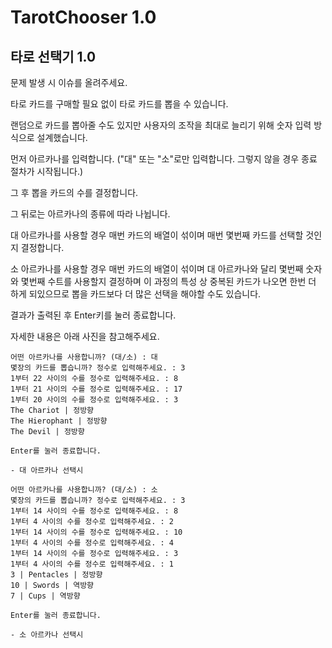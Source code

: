 # TarotChooser 1.0

## 타로 선택기 1.0

문제 발생 시 이슈를 올려주세요.

타로 카드를 구매할 필요 없이 타로 카드를 뽑을 수 있습니다.

랜덤으로 카드를 뽑아줄 수도 있지만 사용자의 조작을 최대로 늘리기 위해 숫자 입력 방식으로 설계했습니다.

먼저 아르카나를 입력합니다. ("대" 또는 "소"로만 입력합니다. 그렇지 않을 경우 종료 절차가 시작됩니다.)

그 후 뽑을 카드의 수를 결정합니다.

그 뒤로는 아르카나의 종류에 따라 나뉩니다.

대 아르카나를 사용할 경우 매번 카드의 배열이 섞이며 매번 몇번째 카드를 선택할 것인지 결정합니다.

소 아르카나를 사용할 경우 매번 카드의 배열이 섞이며 대 아르카나와 달리 몇번째 숫자와 몇번째 수트를 사용할지 결정하며 이 과정의 특성 상 중복된 카드가 나오면 한번 더 하게 되있으므로 뽑을 카드보다 더 많은 선택을 해야할 수도 있습니다.

결과가 출력된 후 Enter키를 눌러 종료합니다.

자세한 내용은 아래 사진을 참고해주세요.

```
어떤 아르카나를 사용합니까? (대/소) : 대
몇장의 카드를 뽑습니까? 정수로 입력해주세요. : 3
1부터 22 사이의 수를 정수로 입력해주세요. : 8
1부터 21 사이의 수를 정수로 입력해주세요. : 17
1부터 20 사이의 수를 정수로 입력해주세요. : 3
The Chariot | 정방향
The Hierophant | 정방향
The Devil | 정방향

Enter를 눌러 종료합니다.

- 대 아르카나 선택시
```

```
어떤 아르카나를 사용합니까? (대/소) : 소
몇장의 카드를 뽑습니까? 정수로 입력해주세요. : 3
1부터 14 사이의 수를 정수로 입력해주세요. : 8
1부터 4 사이의 수를 정수로 입력해주세요. : 2
1부터 14 사이의 수를 정수로 입력해주세요. : 10
1부터 4 사이의 수를 정수로 입력해주세요. : 4
1부터 14 사이의 수를 정수로 입력해주세요. : 3
1부터 4 사이의 수를 정수로 입력해주세요. : 1
3 | Pentacles | 정방향
10 | Swords | 역방향
7 | Cups | 역방향

Enter를 눌러 종료합니다.

- 소 아르카나 선택시
```

